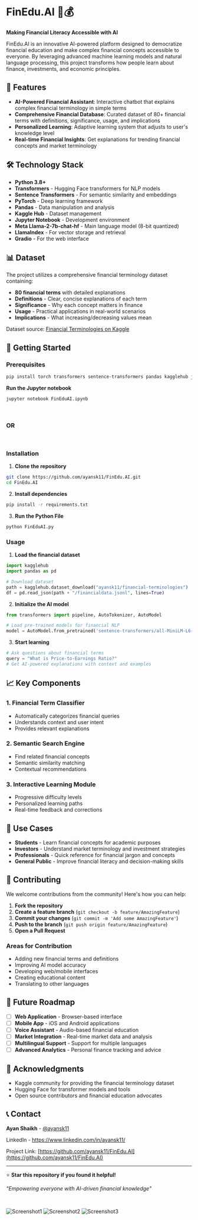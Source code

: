 # FinEdu.AI 🚀💰

**Making Financial Literacy Accessible with AI**

FinEdu.AI is an innovative AI-powered platform designed to democratize financial education and make complex financial concepts accessible to everyone. By leveraging advanced machine learning models and natural language processing, this project transforms how people learn about finance, investments, and economic principles.

## 🌟 Features

- **AI-Powered Financial Assistant**: Interactive chatbot that explains complex financial terminology in simple terms
- **Comprehensive Financial Database**: Curated dataset of 80+ financial terms with definitions, significance, usage, and implications
- **Personalized Learning**: Adaptive learning system that adjusts to user's knowledge level
- **Real-time Financial Insights**: Get explanations for trending financial concepts and market terminology

## 🛠️ Technology Stack

- **Python 3.8+**
- **Transformers** - Hugging Face transformers for NLP models
- **Sentence Transformers** - For semantic similarity and embeddings
- **PyTorch** - Deep learning framework
- **Pandas** - Data manipulation and analysis
- **Kaggle Hub** - Dataset management
- **Jupyter Notebook** - Development environment
- **Meta Llama-2-7b-chat-hf** - Main language model (8-bit quantized)
- **LlamaIndex** - For vector storage and retrieval
- **Gradio** - For the web interface

## 📊 Dataset

The project utilizes a comprehensive financial terminology dataset containing:
- **80 financial terms** with detailed explanations
- **Definitions** - Clear, concise explanations of each term
- **Significance** - Why each concept matters in finance
- **Usage** - Practical applications in real-world scenarios
- **Implications** - What increasing/decreasing values mean

Dataset source: [Financial Terminologies on Kaggle](https://www.kaggle.com/datasets/ayansk11/financial-terminologies)

## 🚀 Getting Started

### Prerequisites
```bash
pip install torch transformers sentence-transformers pandas kagglehub jupyter
```

**Run the Jupyter notebook**
```bash
jupyter notebook FinEduAI.ipynb
```

<br>

### OR

<br>

### Installation

1. **Clone the repository**
```bash
git clone https://github.com/ayansk11/FinEdu.AI.git
cd FinEdu.AI
```

2. **Install dependencies**
```bash
pip install -r requirements.txt
```

3. **Run the Python File**
```bash
python FinEduAI.py
```





### Usage

1. **Load the financial dataset**
```python
import kagglehub
import pandas as pd

# Download dataset
path = kagglehub.dataset_download("ayansk11/financial-terminologies")
df = pd.read_json(path + "/financialdata.jsonl", lines=True)
```

2. **Initialize the AI model**
```python
from transformers import pipeline, AutoTokenizer, AutoModel

# Load pre-trained models for financial NLP
model = AutoModel.from_pretrained('sentence-transformers/all-MiniLM-L6-v2')
```

3. **Start learning**
```python
# Ask questions about financial terms
query = "What is Price-to-Earnings Ratio?"
# Get AI-powered explanations with context and examples
```

## 📈 Key Components

### 1. Financial Term Classifier
- Automatically categorizes financial queries
- Understands context and user intent
- Provides relevant explanations

### 2. Semantic Search Engine
- Find related financial concepts
- Semantic similarity matching
- Contextual recommendations

### 3. Interactive Learning Module
- Progressive difficulty levels
- Personalized learning paths
- Real-time feedback and corrections

## 🎯 Use Cases

- **Students** - Learn financial concepts for academic purposes
- **Investors** - Understand market terminology and investment strategies  
- **Professionals** - Quick reference for financial jargon and concepts
- **General Public** - Improve financial literacy and decision-making skills

## 🤝 Contributing

We welcome contributions from the community! Here's how you can help:

1. **Fork the repository**
2. **Create a feature branch** (`git checkout -b feature/AmazingFeature`)
3. **Commit your changes** (`git commit -m 'Add some AmazingFeature'`)
4. **Push to the branch** (`git push origin feature/AmazingFeature`)
5. **Open a Pull Request**

### Areas for Contribution
- Adding new financial terms and definitions
- Improving AI model accuracy
- Developing web/mobile interfaces
- Creating educational content
- Translating to other languages

## 📝 Future Roadmap

- [ ] **Web Application** - Browser-based interface
- [ ] **Mobile App** - iOS and Android applications  
- [ ] **Voice Assistant** - Audio-based financial education
- [ ] **Market Integration** - Real-time market data and analysis
- [ ] **Multilingual Support** - Support for multiple languages
- [ ] **Advanced Analytics** - Personal finance tracking and advice

## 🙏 Acknowledgments

- Kaggle community for providing the financial terminology dataset
- Hugging Face for transformer models and tools
- Open source contributors and financial education advocates

## 📞 Contact

**Ayan Shaikh** - [@ayansk11](https://github.com/ayansk11)

LinkedIn - https://www.linkedin.com/in/ayansk11/

Project Link: [https://github.com/ayansk11/FinEdu.AI](https://github.com/ayansk11/FinEdu.AI)

***

⭐ **Star this repository if you found it helpful!**

*"Empowering everyone with AI-driven financial knowledge"*


<br>


![Screenshot1](Images/img1.png)
![Screenshot2](Images/img2.png)
![Screenshot3](Images/img3.png)
